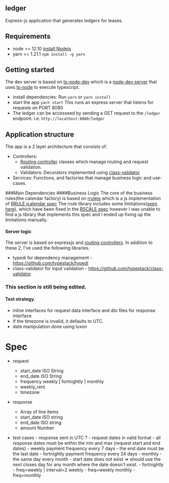 ## ledger

Express-js application that generates ledgers for leases.

## Requirements

-   node >= 12.10 [install Nodejs](https://nodejs.org/en/)
-   yarn >= 1.21.1 `npm install -g yarn`

## Getting started

The dev server is based on [ts-node-dev](https://github.com/whitecolor/ts-node-dev) which is a [node-dev server](https://github.com/fgnass/node-dev) that uses [ts-node](https://github.com/TypeStrong/ts-node) to execute typescript.

-   install dependencies: Run `yarn` or `yarn install`
-   start the app `yarn start` This runs an express server that listens for requests on PORT 8080
-   The ledger can be accesseed by sending a GET request to the `/ledger` endpoint. i.e. `http://localhost:8080/ledger`

## Application structure

The app is a 2 layer architecture that consists of:

-   Controllers:
    -   [Routing controller](https://github.com/typestack/routing-controllers) classes which manage routing and request validation.
    -   Validators: Decorators implemented using [class-validator](https://github.com/typestack/class-validator)
-   Services: Functions, and factories that manage business logic and use-cases.

###Main Dependencies
####Business Logic
The core of the business rules(the calendar factory) is based on [rrulejs](https://github.com/jakubroztocil/rrule) which is a js implementation of [RRULE icalendar spec](https://tools.ietf.org/html/rfc5545)
The rrule library includes some limitations([seen here](https://github.com/jakubroztocil/rrule/issues/114)), which have been fixed in the [RSCALE spec](https://tools.ietf.org/html/rfc7529) however
I was unable to find a js library that implements this spec and I ended up fixing up the limitations manually.

#### Server logic

The server is based on expressjs and [routing controllers](https://github.com/typestack/routing-controllers).
In addition to these 2, I've used the following libraries.

-   typedi for dependency management - https://github.com/typestack/typedi
-   class-validator for input validation - https://github.com/typestack/class-validator

### This section is still being edited.

#### Test strategy.

-   inline interfaces for request data interface and dto files for response interface
-   If the timezone is invalid, it defaults to UTC.
-   date manipulation done using luxon

# Spec

-   request

    -   start_date ISO String
    -   end_date ISO String
    -   frequency weekly | fortnightly | monthly
    -   weekly_rent
    -   timezone

-   response

    -   Array of line items
    -   start_date ISO string
    -   end_date ISO string
    -   amount Number

-   test cases - response sent in UTC ? - request dates in valid format - all response dates must be within the min and max (request start and end dates) - weekly payment frequency every 7 days - the end date must be the last date - fortnightly payment frequency every 24 days - monthly - the same day every month - start date does not exist => should use the next closes day for any month where the date doesn't exist. -
    fortnightly - freq=weekly | interval=2
    weekly - freq=weekly
    monthly - freq=monthly
